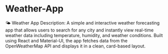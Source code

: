 # Weather-App
🌤️ Weather App Description:  A simple and interactive weather forecasting app that allows users to search for any city and instantly view real-time weather data including temperature, humidity, and weather conditions. Built using React and Material-UI, the app fetches data from the OpenWeatherMap API and displays it in a clean, card-based layout.
